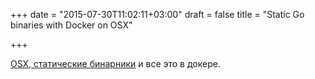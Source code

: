+++
date = "2015-07-30T11:02:11+03:00"
draft = false
title = "Static Go binaries with Docker on OSX"

+++

<p><a href="https://developer.atlassian.com/blog/2015/07/osx-static-golang-binaries-with-docker/">OSX, статические бинарники</a> и все это в докере.</p>

